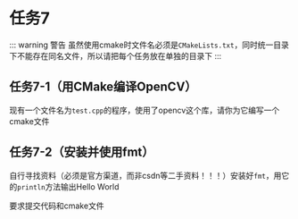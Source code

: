 # 任务7
::: warning 警告
虽然使用cmake时文件名必须是`CMakeLists.txt`，同时统一目录下不能存在同名文件，所以请把每个任务放在单独的目录下
:::

## 任务7-1（用CMake编译OpenCV）
现有一个文件名为`test.cpp`的程序，使用了opencv这个库，请你为它编写一个cmake文件

## 任务7-2（安装并使用fmt）
自行寻找资料（必须是官方渠道，而非csdn等二手资料！！！）安装好`fmt`，用它的`println`方法输出Hello World

要求提交代码和cmake文件